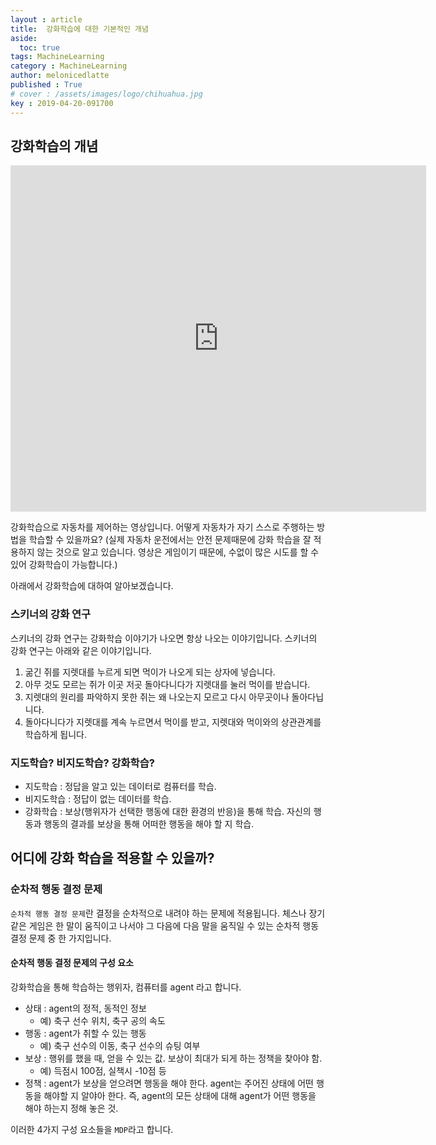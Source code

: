 ```yaml
---
layout : article
title:  강화학습에 대한 기본적인 개념
aside:
  toc: true
tags: MachineLearning
category : MachineLearning
author: melonicedlatte
published : True
# cover : /assets/images/logo/chihuahua.jpg
key : 2019-04-20-091700
---
```


## 강화학습의 개념

<iframe width="665" height="554" src="https://www.youtube.com/embed/3TciIbGUYUg" frameborder="0" allow="accelerometer; autoplay; encrypted-media; gyroscope; picture-in-picture" allowfullscreen></iframe>

강화학습으로 자동차를 제어하는 영상입니다. 어떻게 자동차가 자기 스스로 주행하는 방법을 학습할 수 있을까요? (실제 자동차 운전에서는 안전 문제때문에 강화 학습을 잘 적용하지 않는 것으로 알고 있습니다. 영상은 게임이기 때문에, 수없이 많은 시도를 할 수 있어 강화학습이 가능합니다.)

아래에서 강화학습에 대하여 알아보겠습니다.

### 스키너의 강화 연구

스키너의 강화 연구는 강화학습 이야기가 나오면 항상 나오는 이야기입니다. 스키너의 강화 연구는 아래와 같은 이야기입니다.

1. 굶긴 쥐를 지렛대를 누르게 되면 먹이가 나오게 되는 상자에 넣습니다.
2. 아무 것도 모르는 쥐가 이곳 저곳 돌아다니다가 지렛대를 눌러 먹이를 받습니다.
3. 지렛대의 원리를 파악하지 못한 쥐는 왜 나오는지 모르고 다시 아무곳이나 돌아다닙니다.
4. 돌아다니다가 지렛대를 계속 누르면서 먹이를 받고, 지렛대와 먹이와의 상관관계를 학습하게 됩니다.

### 지도학습? 비지도학습? 강화학습?

- 지도학습 : 정답을 알고 있는 데이터로 컴퓨터를 학습.
- 비지도학습 : 정답이 없는 데이터를 학습.
- 강화학습 : 보상(행위자가 선택한 행동에 대한 환경의 반응)을 통해 학습. 자신의 행동과 행동의 결과를 보상을 통해 어떠한 행동을 해야 할 지 학습.

## 어디에 강화 학습을 적용할 수 있을까?

### 순차적 행동 결정 문제

`순차적 행동 결정 문제`란 결정을 순차적으로 내려야 하는 문제에 적용됩니다. 체스나 장기같은 게임은 한 말이 움직이고 나서야 그 다음에 다음 말을 움직일 수 있는 순차적 행동 결정 문제 중 한 가지입니다.

#### 순차적 행동 결정 문제의 구성 요소

강화학습을 통해 학습하는 행위자, 컴퓨터를 agent 라고 합니다.

- 상태 : agent의 정적, 동적인 정보
  - 예) 축구 선수 위치, 축구 공의 속도
- 행동 : agent가 취할 수 있는 행동
  - 예) 축구 선수의 이동, 축구 선수의 슈팅 여부
- 보상 : 행위를 했을 때, 얻을 수 있는 값. 보상이 최대가 되게 하는 정책을 찾아야 함. 
  - 예) 득점시 100점, 실책시 -10점 등
- 정책 : agent가 보상을 얻으려면 행동을 해야 한다. agent는 주어진 상태에 어떤 행동을 해야할 지 알야아 한다. 즉, agent의 모든 상태에 대해 agent가 어떤 행동을 해야 하는지 정해 놓은 것.

이러한 4가지 구성 요소들을 `MDP`라고 합니다.
